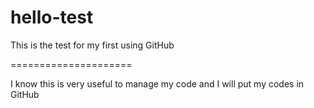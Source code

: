 # hello-test
This is the test for my first using GitHub

=====================

I know this is very useful to manage my code and I will put my codes in GitHub
